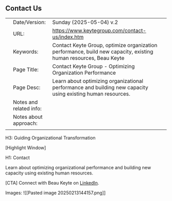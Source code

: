 ## Contact Us

|     |                         |                                                                                                                  |     |
| --- | ----------------------- | ---------------------------------------------------------------------------------------------------------------- | --- |
|     | Date/Version:           | Sunday (2025-05-04) v.2                                                                                          |     |
|     | URL:                    | https://www.keytegroup.com/contact-us/index.htm                                                                  |     |
|     | Keywords:               | Contact Keyte Group, optimize organization performance, build new capacity, existing human resources, Beau Keyte |     |
|     | Page Title:             | Contact Keyte Group - Optimizing Organization Performance                                                        |     |
|     | Page Desc:              | Learn about optimizing organizational performance and building new capacity using existing human resources.      |     |
|     | Notes and related info: |                                                                                                                  |     |
|     | Notes about approach:   |                                                                                                                  |     |
|     |                         |                                                                                                                  |     |

H3: Guiding Organizational Transformation

[Highlight Window]

H1: Contact

Learn about optimizing organizational performance and building new capacity using existing human resources.

[CTA] Connect with Beau Keyte on [LinkedIn](https://www.linkedin.com/in/beaukeyte).

Images:
![[Pasted image 20250213144157.png]]